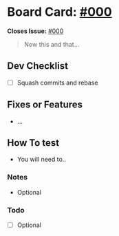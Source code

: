 # Board Card: [#000](https://trello.com/c/)

**Closes Issue:** [#000](https://github.com/arieljimenez/{REPONAME}/issues/#)

> Now this and that...

## Dev Checklist

- [ ] Squash commits and rebase

## Fixes or Features

- ...

## How To test

- You will need to..

### Notes

- Optional

### Todo

- [ ] Optional
